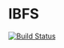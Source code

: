 # IBFS

[![Build Status](https://travis-ci.org/eurika-kaiser/IBFS.jl.svg?branch=master)](https://travis-ci.org/eurika-kaiser/IBFS.jl)
